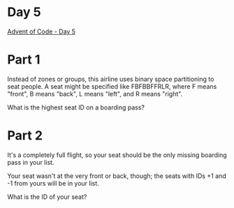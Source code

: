 # Day 5
[Advent of Code - Day 5](https://adventofcode.com/2020/day/5)

# Part 1
Instead of zones or groups, this airline uses binary space partitioning to seat people. A seat might be specified like FBFBBFFRLR, where F means "front", B means "back", L means "left", and R means "right".

What is the highest seat ID on a boarding pass?

# Part 2
It's a completely full flight, so your seat should be the only missing boarding pass in your list.

Your seat wasn't at the very front or back, though; the seats with IDs +1 and -1 from yours will be in your list.

What is the ID of your seat?
